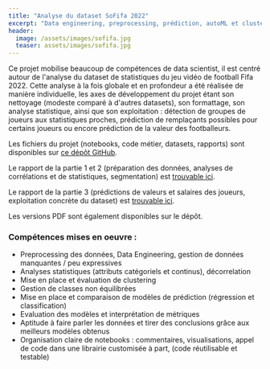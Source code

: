 ```yaml
---
title: "Analyse du dataset SoFifa 2022"
excerpt: "Data engineering, preprocessing, prédiction, autoML et clustering de joueurs de football masculins selon leurs statistiques"
header:
  image: /assets/images/sofifa.jpg
  teaser: assets/images/sofifa.jpg
---
```


Ce projet mobilise beaucoup de compétences de data scientist, il est centré autour de l'analyse du dataset de statistiques du jeu vidéo de football Fifa 2022. Cette analyse à la fois globale et en profondeur a été réalisée de manière individuelle, les axes de développement du projet étant son nettoyage (modeste comparé à d'autres datasets), son formattage, son analyse statistique, ainsi que son exploitation : détection de groupes de joueurs aux statistiques proches, prédiction de remplaçants possibles pour certains joueurs ou encore prédiction de la valeur des footballeurs.  

Les fichiers du projet (notebooks, code métier, datasets, rapports) sont disponibles sur [ce dépôt GitHub](https://github.com/kyn76/sofifa-study).  

Le rapport de la partie 1 et 2 (préparation des données, analyses de corrélations et de statistiques, segmentation) est [trouvable ici](https://github.com/kyn76/sofifa-study/blob/main/sofifa_part1-2.md).  

Le rapport de la partie 3 (prédictions de valeurs et salaires des joueurs, exploitation concrète du dataset) est [trouvable ici](https://github.com/kyn76/sofifa-study/blob/main/sofifa_part3.md).  

Les versions PDF sont également disponibles sur le dépôt.  

### Compétences mises en oeuvre :
- Preprocessing des données, Data Engineering, gestion de données manquantes / peu expressives
- Analyses statistiques (attributs catégoriels et continus), décorrelation
- Mise en place et évaluation de clustering
- Gestion de classes non équilibrées
- Mise en place et comparaison de modèles de prédiction (régression et classification)
- Evaluation des modèles et interprétation de métriques
- Aptitude à faire parler les données et tirer des conclusions grâce aux meilleurs modèles obtenus 
- Organisation claire de notebooks : commentaires, visualisations, appel de code dans une librairie customisée à part, (code réutilisable et testable)